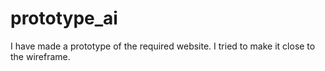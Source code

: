 # prototype_ai
I have made a prototype of the required website. I tried to make it close to the wireframe.
